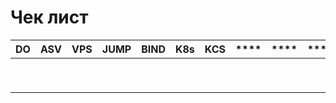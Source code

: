 # Чек лист
| **DO** | **ASV** | **VPS** | **JUMP** | **BIND** | **K8s** | **KCS** | **** | **** | **** |
|--------|---------|---------|----------|----------|---------|---------|------|------|------|
|        |         |         |          |          |         |         |      |      |      |
|        |         |         |          |          |         |         |      |      |      |
|        |         |         |          |          |         |         |      |      |      |
|        |         |         |          |          |         |         |      |      |      |
|        |         |         |          |          |         |         |      |      |      |
|        |         |         |          |          |         |         |      |      |      |
|        |         |         |          |          |         |         |      |      |      |
|        |         |         |          |          |         |         |      |      |      |
|        |         |         |          |          |         |         |      |      |      |

